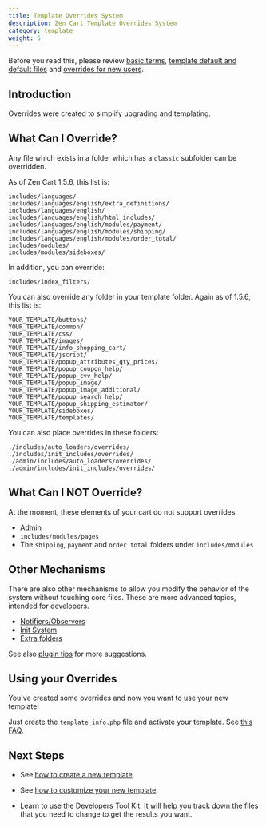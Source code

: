 ```yaml
---
title: Template Overrides System 
description: Zen Cart Template Overrides System 
category: template 
weight: 5
---
```


Before you read this, please review 
[basic terms](/user/first_steps/basic_terms/),
[template default and default files](/user/first_steps/overrides/) and 
[overrides for new users](/user/new_user_topics/overrides). 

## Introduction 

Overrides were created to simplify upgrading and templating. 

## What Can I Override? 
Any file which exists in a folder which has a `classic` subfolder 
can be overridden. 

As of Zen Cart 1.5.6, this list is: 

```
includes/languages/
includes/languages/english/extra_definitions/
includes/languages/english/
includes/languages/english/html_includes/
includes/languages/english/modules/payment/
includes/languages/english/modules/shipping/
includes/languages/english/modules/order_total/
includes/modules/
includes/modules/sideboxes/
```

In addition, you can override: 

```
includes/index_filters/ 
```


You can also override any folder in your template folder.
Again as of 1.5.6, this list is: 

```
YOUR_TEMPLATE/buttons/
YOUR_TEMPLATE/common/
YOUR_TEMPLATE/css/
YOUR_TEMPLATE/images/
YOUR_TEMPLATE/info_shopping_cart/
YOUR_TEMPLATE/jscript/
YOUR_TEMPLATE/popup_attributes_qty_prices/
YOUR_TEMPLATE/popup_coupon_help/
YOUR_TEMPLATE/popup_cvv_help/
YOUR_TEMPLATE/popup_image/
YOUR_TEMPLATE/popup_image_additional/
YOUR_TEMPLATE/popup_search_help/
YOUR_TEMPLATE/popup_shipping_estimator/
YOUR_TEMPLATE/sideboxes/
YOUR_TEMPLATE/templates/
```

You can also place overrides in these folders: 
```
./includes/auto_loaders/overrides/
./includes/init_includes/overrides/
./admin/includes/auto_loaders/overrides/
./admin/includes/init_includes/overrides/
```

## What Can I NOT Override? 

At the moment, these elements of your cart do not support overrides:

- Admin
- `includes/modules/pages`
- The `shipping`, `payment` and `order total` folders under `includes/modules`


## Other Mechanisms 
There are also other mechanisms to allow you modify the 
behavior of the system without touching core files.
These are more advanced topics, intended for developers. 

- [Notifiers/Observers](/dev/code/notifiers/)
- [Init System](/dev/code/init_system/)
- [Extra folders](/dev/code/extra_folders/) 

See also [plugin tips](/dev/plugins/tips) for more suggestions. 

## Using your Overrides 

You've created some overrides and now you want to use your new template!

Just create the `template_info.php` file and activate your template. 
See [this FAQ](/user/template/template_info/). 


## Next Steps 

- See [how to create a new template](/user/template/creating_template).

- See [how to customize your new template](/user/template/customizing_template).

- Learn to use the [Developers Tool Kit](/user/admin/developers_toolkit).
It will help you track down the files that you need to change to get the results you want. 


